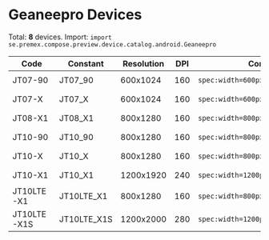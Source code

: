 # Geaneepro Devices

Total: **8** devices. Import: `import se.premex.compose.preview.device.catalog.android.Geaneepro`

| Code | Constant | Resolution | DPI | Compose Spec | Preview Usage |
|------|----------|------------|-----|-------------|---------------|
| JT07-90 | JT07_90 | 600x1024 | 160 | `spec:width=600px,height=1024px,dpi=160` | `@Preview(device = Geaneepro.JT07_90)` |
| JT07-X | JT07_X | 600x1024 | 160 | `spec:width=600px,height=1024px,dpi=160` | `@Preview(device = Geaneepro.JT07_X)` |
| JT08-X1 | JT08_X1 | 800x1280 | 160 | `spec:width=800px,height=1280px,dpi=160` | `@Preview(device = Geaneepro.JT08_X1)` |
| JT10-90 | JT10_90 | 800x1280 | 160 | `spec:width=800px,height=1280px,dpi=160` | `@Preview(device = Geaneepro.JT10_90)` |
| JT10-X | JT10_X | 800x1280 | 160 | `spec:width=800px,height=1280px,dpi=160` | `@Preview(device = Geaneepro.JT10_X)` |
| JT10-X1 | JT10_X1 | 1200x1920 | 240 | `spec:width=1200px,height=1920px,dpi=240` | `@Preview(device = Geaneepro.JT10_X1)` |
| JT10LTE-X1 | JT10LTE_X1 | 800x1280 | 160 | `spec:width=800px,height=1280px,dpi=160` | `@Preview(device = Geaneepro.JT10LTE_X1)` |
| JT10LTE-X1S | JT10LTE_X1S | 1200x2000 | 280 | `spec:width=1200px,height=2000px,dpi=280` | `@Preview(device = Geaneepro.JT10LTE_X1S)` |

<!-- Generated automatically. Do not edit manually. -->
